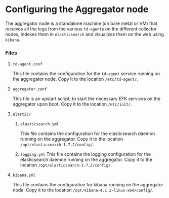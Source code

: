 # Configuring the Aggregator node 

The aggregator node is a standalone machine (on bare metal or VM) that
receives all the logs from the various `td-agent`s on the different collector
nodes, indexes them in `elasticsearch` and visualizes them on the web using
`kibana`.

### Files
1. `td-agent.conf`

    This file contains the configuration for the `td-agent` service running on
    the aggregator node.
    Copy it to the location `/etc/td-agent/`.

2. `aggregator.conf`

    This file is an upstart script, to start the necessary EFK services on the
    aggregator upon boot.
    Copy it to the location `/etc/init/`.

3. `elastic/`

    1. `elasticsearch.yml`

        This file contains the configuration for the elasticsearch daemon
        running on the aggregator.
        Copy it to the location `/opt/elasticsearch-1.7.2/config/`.

    2. `logging.yml`
        This file contains the logging configuration for the elasticsearch
        daemon running on the aggregator.
        Copy it to the location `/opt/elasticsearch-1.7.2/config/`.

4. `kibana.yml`

    This file contains the configuration for kibana running on the aggregator
    node.
    Copy it to the location `/opt/kibana-4.1.2-linux-x64/config/`.
